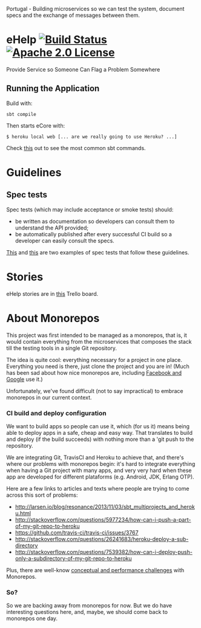 Portugal - Building microservices so we can test the system, document specs and the exchange of messages between them.

# eHelp [![Build Status](https://travis-ci.org/EqualExperts/eHelp.svg?branch=master)](https://travis-ci.org/EqualExperts/eHelp) [![Apache 2.0 License](https://img.shields.io/badge/license-Apache_2.0-blue.svg)](https://github.com/EqualExperts/eHelp/blob/master/LICENSE.txt)

Provide Service so Someone Can Flag a Problem Somewhere

## Running the Application

Build with:

    sbt compile

Then starts eCore with:

    $ heroku local web [... are we really going to use Heroku? ...]

Check <a href="http://www.scala-sbt.org/release/tutorial/Running.html">this</a> out to see the most common sbt commands.

# Guidelines

## Spec tests 

Spec tests (which may include acceptance or smoke tests) should:
 * be written as documentation so developers can consult them to understand the API provided;
 * be automatically published after every successful CI build so a developer can easily consult the specs.
 
[This](http://rafaelfiume.github.io/tictactoe) and [this](http://rafaelfiume.github.io/basket-tax-and-price-calculator) are two examples of spec tests that follow these guidelines. 

# Stories 

eHelp stories are in [this](https://trello.com/b/1gkUc5Ma/ehelp) Trello board.

# About Monorepos

This project was first intended to be managed as a monorepos, that is, 
it would contain everything from the microservices that composes the stack till the testing tools in a single Git repository.

The idea is quite cool: everything necessary for a project in one place. Everything you need is there, just clone the project and you are in! (Much has been sad about how nice monorepos are, including [Facebook and Google](http://danluu.com/monorepo/) use it.)

Unfortunately, we've found difficult (not to say impractical) to embrace monorepos in our current context. 

### CI build and deploy configuration

We want to build apps so people can use it, which (for us it) means being able to deploy apps in a safe, cheap and easy way. 
That translates to build and deploy (if the build succeeds) with nothing more than a 'git push to the repository.
 
We are integrating Git, TravisCI and Heroku to achieve that, and there's where our problems with monorepos begin: 
it's hard to integrate everything when having a Git project with many apps, and very very hard when these app are developed for different plataforms (e.g. Android, JDK, Erlang OTP).

Here are a few links to articles and texts where people are trying to come across this sort of problems:

* http://larsen.io/blog/resonance/2013/11/03/sbt_multiprojects_and_heroku.html
* http://stackoverflow.com/questions/5977234/how-can-i-push-a-part-of-my-git-repo-to-heroku
* https://github.com/travis-ci/travis-ci/issues/3767
* http://stackoverflow.com/questions/26241683/heroku-deploy-a-sub-directory
* http://stackoverflow.com/questions/7539382/how-can-i-deploy-push-only-a-subdirectory-of-my-git-repo-to-heroku

Plus, there are well-know [conceptual and performance challenges](https://developer.atlassian.com/blog/2015/10/monorepos-in-git/) with Monorepos.

### So?

So we are backing away from monorepos for now. But we do have interesting questions here, and, maybe, we should come back to monorepos one day.


